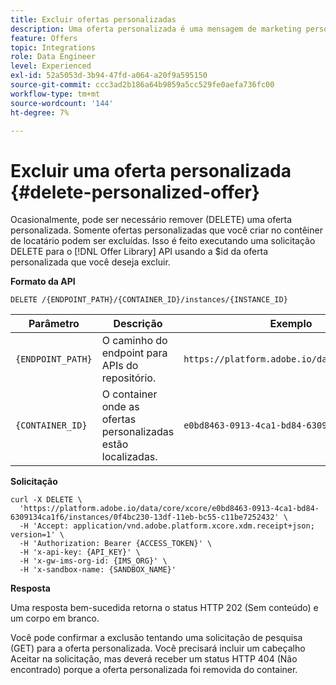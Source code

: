 ```yaml
---
title: Excluir ofertas personalizadas
description: Uma oferta personalizada é uma mensagem de marketing personalizável baseada em regras de elegibilidade e restrições.
feature: Offers
topic: Integrations
role: Data Engineer
level: Experienced
exl-id: 52a5053d-3b94-47fd-a064-a20f9a595150
source-git-commit: ccc3ad2b186a64b9859a5cc529fe0aefa736fc00
workflow-type: tm+mt
source-wordcount: '144'
ht-degree: 7%

---
```


# Excluir uma oferta personalizada {#delete-personalized-offer}

Ocasionalmente, pode ser necessário remover (DELETE) uma oferta personalizada. Somente ofertas personalizadas que você criar no contêiner de locatário podem ser excluídas. Isso é feito executando uma solicitação DELETE para o [!DNL Offer Library] API usando a $id da oferta personalizada que você deseja excluir.

**Formato da API**

```http
DELETE /{ENDPOINT_PATH}/{CONTAINER_ID}/instances/{INSTANCE_ID}
```

| Parâmetro | Descrição | Exemplo |
| --------- | ----------- | ------- |
| `{ENDPOINT_PATH}` | O caminho do endpoint para APIs do repositório. | `https://platform.adobe.io/data/core/xcore/` |
| `{CONTAINER_ID}` | O container onde as ofertas personalizadas estão localizadas. | `e0bd8463-0913-4ca1-bd84-6309134ca1f6` |

**Solicitação**

```shell
curl -X DELETE \
  'https://platform.adobe.io/data/core/xcore/e0bd8463-0913-4ca1-bd84-6309134ca1f6/instances/0f4bc230-13df-11eb-bc55-c11be7252432' \
  -H 'Accept: application/vnd.adobe.platform.xcore.xdm.receipt+json; version=1' \
  -H 'Authorization: Bearer {ACCESS_TOKEN}' \
  -H 'x-api-key: {API_KEY}' \
  -H 'x-gw-ims-org-id: {IMS_ORG}' \
  -H 'x-sandbox-name: {SANDBOX_NAME}'
```

**Resposta**

Uma resposta bem-sucedida retorna o status HTTP 202 (Sem conteúdo) e um corpo em branco.

Você pode confirmar a exclusão tentando uma solicitação de pesquisa (GET) para a oferta personalizada. Você precisará incluir um cabeçalho Aceitar na solicitação, mas deverá receber um status HTTP 404 (Não encontrado) porque a oferta personalizada foi removida do container.
